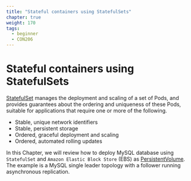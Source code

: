 ```yaml
---
title: "Stateful containers using StatefulSets"
chapter: true
weight: 170
tags:
  - beginner
  - CON206
---
```


# Stateful containers using StatefulSets

[StatefulSet](https://kubernetes.io/docs/concepts/workloads/controllers/statefulset/) manages the deployment and scaling of a set of Pods, and provides guarantees about the ordering and uniqueness of these Pods, suitable for applications that require one or more of the following.

* Stable, unique network identifiers
* Stable, persistent storage
* Ordered, graceful deployment and scaling
* Ordered, automated rolling updates

In this Chapter, we will review how to deploy MySQL database using `StatefulSet` and `Amazon Elastic Block Store` (EBS) as [PersistentVolume](https://kubernetes.io/docs/concepts/storage/persistent-volumes/). The example is a MySQL single leader topology with a follower running asynchronous replication.
